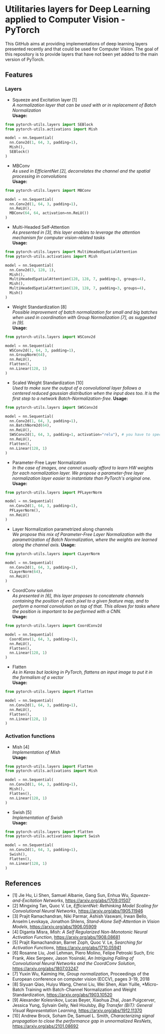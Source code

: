 # Utilitaries layers for Deep Learning applied to Computer Vision - PyTorch
This GitHub aims at providing implementations of deep learning layers presented recently and that could be used for Computer Vision. The goal of this repository is to provide layers that have not been yet added to the main version of PyTorch.

## Features
### Layers
- Squeeze and Excitation layer [1] <br>
*A normalization layer that can be used with or in replacement of Batch Normalization* <br>
**Usage:** 
```python
from pytorch-utils.layers import SEBlock
from pytorch-utils.activations import Mish

model = nn.Sequential(
  nn.Conv2d(1, 64, 3, padding=1),
  Mish(),
  SEBlock()
)
```

- MBConv <br>
*As used in EfficientNet [2], decorrelates the channel and the spatial processing in convolutions* <br>
**Usage:**
```python
from pytorch-utils.layers import MBConv

model = nn.Sequential(
  nn.Conv2d(1, 64, 3, padding=1),
  nn.ReLU(),
  MBConv(64, 64, activation=nn.ReLU())
)
```

- Multi-Headed Self-Attention <br>
*As presented in [3], this layer enables to leverage the attention mechanism for computer vision-related tasks* <br>
**Usage:**
```python
from pytorch-utils.layers import MultiHeadedSpatialAttention
from pytorch-utils.activations import Mish

model = nn.Sequential(
  nn.Conv2d(3, 128, 1),
  Mish(),
  MultiHeadedSpatialAttention(128, 128, 7, padding=3, groups=4),
  Mish(),
  MultiHeadedSpatialAttention(128, 128, 7, padding=3, groups=4),
  Mish()
)
```

- Weight Standardization [8] <br>
*Possible improvement of batch normalization for small and big batches when used in coordination with Group Normalization [7], as suggested in [9].*<br>
**Usage:**
```python
from pytorch-utils.layers import WSConv2d

model = nn.Sequential(
  WSConv2d(1, 64, 3, padding=1),
  nn.GroupNorm(64),
  nn.ReLU(),
  Flatten(),
  nn.Linear(128, 1)
)
```

- Scaled Weight Standardization [10] <br>
*Used to make sure the output of a convolutional layer follows a centered reduced gaussian distribution when the input does too. It is the first step to a network Batch-Normalization-free.*
**Usage:**
```python
from pytorch-utils.layers import SWSConv2d

model = nn.Sequential(
  nn.Conv2d(1, 64, 3, padding=1),
  nn.BatchNorm2d(64),
  nn.ReLU(),
  SWSConv2d(1, 64, 3, padding=1, activation="relu"), # you have to specify the preceding activation
  nn.ReLU(),
  Flatten(),
  nn.Linear(128, 1)
)
```

- Parameter-Free Layer Normalization <br>
*In the case of images, one cannot usually afford to learn HW weights for each normalization layer. We propose a parameter-free layer normalization layer easier to instantiate than PyTorch's original one.*
**Usage:**
```python
from pytorch-utils.layers import PFLayerNorm

model = nn.Sequential(
  nn.Conv2d(1, 64, 3, padding=1),
  PFLayerNorm(),
  nn.ReLU()
)
```

- Layer Normalization parametrized along channels <br>
*We propose this mix of Parameter-Free Layer Normalization with the parametrization of Batch Normalization, where the weights are learned along the channel axis.*
**Usage:**
```python
from pytorch-utils.layers import CLayerNorm

model = nn.Sequential(
  nn.Conv2d(1, 64, 3, padding=1),
  CLayerNorm(64),
  nn.ReLU()
)
```

- CoordConv solution <br>
*As presented in [6], this layer proposes to concatenate channels containing the position of each pixel to a given feature map, and to perform a normal convolution on top of that. This allows for tasks where the position is important to be performed with a CNN.*<br>
**Usage:**
```python
from pytorch-utils.layers import CoordConv2d

model = nn.Sequential(
  CoordConv(1, 64, 3, padding=1),
  nn.ReLU(),
  Flatten(),
  nn.Linear(128, 1)
)
```
- Flatten <br>
*As in Keras but lacking in PyTorch, flattens an input image to put it in the formalism of a vector*<br>
**Usage:**
```python
from pytorch-utils.layers import Flatten

model = nn.Sequential(
  nn.Conv2d(1, 64, 3, padding=1),
  nn.ReLU(),
  Flatten(),
  nn.Linear(128, 1)
)
```

### Activation functions
- Mish [4] <br>
*Implementation of Mish*<br>
**Usage:**
```python
from pytorch-utils.layers import Flatten
from pytorch-utils.activations import Mish

model = nn.Sequential(
  nn.Conv2d(1, 64, 3, padding=1),
  Mish(),
  Flatten(),
  nn.Linear(128, 1)
)
```
- Swish [5] <br>
*Implementation of Swish*<br>
**Usage:**
```python
from pytorch-utils.layers import Flatten
from pytorch-utils.activations import Swish

model = nn.Sequential(
  nn.Conv2d(1, 64, 3, padding=1),
  Swish(),
  Flatten(),
  nn.Linear(128, 1)
)
```

## References
- [1] Jie Hu, Li Shen, Samuel Albanie, Gang Sun, Enhua Wu, *Squeeze-and-Excitation Networks*, https://arxiv.org/abs/1709.01507
- [2] Mingxing Tan, Quoc V. Le, *EfficientNet: Rethinking Model Scaling for Convolutional Neural Networks*, https://arxiv.org/abs/1905.11946
- [3] Prajit Ramachandran, Niki Parmar, Ashish Vaswani, Irwan Bello, Anselm Levskaya, Jonathon Shlens, *Stand-Alone Self-Attention in Vision Models*, https://arxiv.org/abs/1906.05909
- [4] Diganta Misra, *Mish: A Self Regularized Non-Monotonic Neural Activation Function*, https://arxiv.org/abs/1908.08681
- [5] Prajit Ramachandran, Barret Zoph, Quoc V. Le, *Searching for Activation Functions*, https://arxiv.org/abs/1710.05941
- [6] Rosanne Liu, Joel Lehman, Piero Molino, Felipe Petroski Such, Eric Frank, Alex Sergeev, Jason Yosinski, *An Intriguing Failing of Convolutional Neural Networks and the CoordConv Solution*, https://arxiv.org/abs/1807.03247
- [7] Yuxin Wu, Kaiming He, *Group normalization*, Proceedings of the European conference on computer vision (ECCV), pages 3-19, 2018
- [8] Siyuan Qiao, Huiyu Wang, Chenxi Liu, Wei Shen, Alan Yuille, *Micro-Batch Training with Batch-Channel Normalization and Weight Standardization, https://arxiv.org/abs/1903.10520
- [9] Alexander Kolesnikov, Lucas Beyer, Xiaohua Zhai, Joan Puigcerver, Jessica Yung, Sylvain Gelly, Neil Houlsby, *Big Transfer (BiT): General Visual Representation Learning*, https://arxiv.org/abs/1912.11370
- [10] Andrew Brock, Soham De, Samuel L. Smith, *Characterizing signal propagation to close the performance gap in unnormalized ResNets*, https://arxiv.org/abs/2101.08692